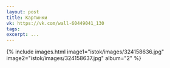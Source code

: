 ```yaml
---
layout: post
title: Картинки
vk: https://vk.com/wall-60449041_130
tags: 
excerpt: ...
---
```

{% include images.html image1="istok/images/324158636.jpg"  image2="istok/images/324158637.jpg" album="2" %}